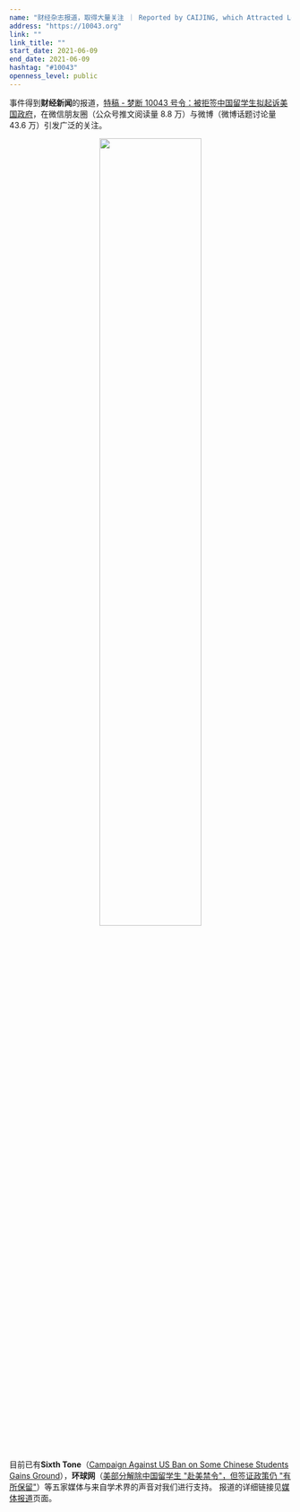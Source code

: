 ```yaml
---
name: "财经杂志报道，取得大量关注 ｜ Reported by CAIJING, which Attracted Lots of Attention"
address: "https://10043.org"
link: ""
link_title: ""
start_date: 2021-06-09
end_date: 2021-06-09
hashtag: "#10043"
openness_level: public
---
```

事件得到**财经新闻**的报道，[特稿 - 梦断 10043 号令：被拒签中国留学生拟起诉美国政府](https://weibo.com/ttarticle/p/show?id=2309404646253744226334)，在微信朋友圈（公众号推文阅读量 8.8 万）与微博（微博话题讨论量 43.6 万）引发广泛的关注。

<p align="center">
    <img src="https://10043.org/assets/images/news/caijing/caijing_news_2.png" width="60%">
</p>

目前已有**Sixth Tone**（[Campaign Against US Ban on Some Chinese Students Gains Ground](https://www.sixthtone.com/news/1007547/campaign-against-us-ban-on-certain-chinese-students-gains-ground)），**环球网**（[美部分解除中国留学生 "赴美禁令"，但签证政策仍 "有所保留"](https://world.huanqiu.com/article/42vxkqaumhP)）等五家媒体与来自学术界的声音对我们进行支持。
报道的详细链接见[媒体报道](https://10043.org/zh/supporters)页面。